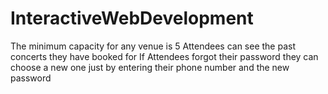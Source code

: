 # InteractiveWebDevelopment
 The minimum capacity for any venue is 5
 Attendees can see the past concerts they have booked for
 If Attendees forgot their password they can choose a new one just
 by entering their phone number and the new password
